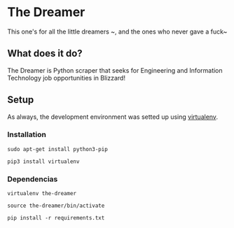 # The Dreamer

This one's for all the little dreamers ~, and the ones who never gave a fuck~

## What does it do?

The Dreamer is Python scraper that seeks for Engineering and Information Technology job opportunities in Blizzard!

## Setup

As always, the development environment was setted up using [virtualenv](http://docs.python-guide.org/en/latest/dev/virtualenvs/).

### Installation

`sudo apt-get install python3-pip`

`pip3 install virtualenv`

### Dependencias

`virtualenv the-dreamer`

`source the-dreamer/bin/activate`

`pip install -r requirements.txt`
